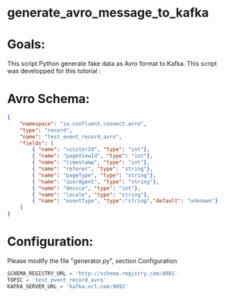 # generate_avro_message_to_kafka

# Goals: 
This script Python generate fake data as Avro format to Kafka. This script was developped for this tutorial : 

# Avro Schema:
```json
{
    "namespace": "io.confluent.connect.avro",
    "type": "record",
    "name": "test_event_record_avro",
    "fields": [
        { "name": "visitorId", "type": "int"},
        { "name": "pageViewId", "type": "int"},
        { "name": "timestamp", "type": "int"},
        { "name": "referer", "type": "string"},
        { "name": "pageType", "type": "string"},
        { "name": "userAgent", "type": "string"},
        { "name": "device", "type": "int"},
        { "name": "locale", "type": "string"},
        { "name": "eventType", "type":"string","default": "unknown"}
    ]
} 
```

# Configuration:
Please modify the file "generator.py", section Configuration
```python
SCHEMA_REGISTRY_URL = 'http://schema.registry.com:8081'
TOPIC = 'test_event_record_avro'
KAFKA_SERVER_URL = 'kafka.url.com:9092'
```
